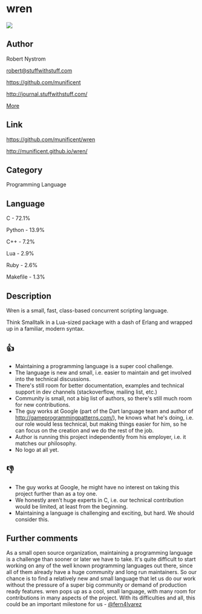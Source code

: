 wren
====
[![](https://img.shields.io/badge/oscillating-works-blue.svg?style=flat)](https://github.com/oscillatingworks/compass#phases)

Author
------
Robert Nystrom

robert@stuffwithstuff.com

https://github.com/munificent

http://journal.stuffwithstuff.com/

[More](https://github.com/munificent/wren/blob/master/AUTHORS)

Link
----
https://github.com/munificent/wren

http://munificent.github.io/wren/

Category
--------
Programming Language

Language
--------
C -  72.1%

Python - 13.9%

C++ - 7.2%

Lua - 2.9%

Ruby - 2.6%

Makefile - 1.3%

Description
-----------
Wren is a small, fast, class-based concurrent scripting language.

Think Smalltalk in a Lua-sized package with a dash of Erlang and wrapped
up in a familiar, modern syntax.

:thumbsup:
----------
- Maintaining a programming language is a super cool challenge.
- The language is new and small, i.e. easier to maintain and
  get involved into the technical discussions.
- There's still room for better documentation, examples and technical
  support in dev channels (stackoverflow, mailing list, etc.)
- Community is small, not a big list of authors, so there's still
  much room for new contributions.
- The guy works at Google (part of the Dart language team and 
  author of http://gameprogrammingpatterns.com/), he knows what
  he's doing, i.e. our role would less technical, but making things
  easier for him, so he can focus on the creation and we do the
  rest of the job.
- Author is running this project independently from his employer,
  i.e. it matches our philosophy.
- No logo at all yet.

:thumbsdown:
------------
- The guy works at Google, he might have no interest on taking
  this project further than as a toy one.
- We honestly aren't huge experts in C, i.e. our technical
  contribution would be limited, at least from the beginning.
- Maintaining a language is challenging and exciting, but hard.
  We should consider this.

Further comments
----------------
As a small open source organization, maintaining a programming language
is a challenge than sooner or later we have to take. It's quite
difficult to start working on any of the well known programming languages out
there, since all of them already have a huge community and long run maintainers.
So our chance is to find a relatively new and small language that let us
do our work without the pressure of a super big community or demand of
production ready features. wren pops up as a cool, small language, with
many room for contributions in many aspects of the project. With its difficulties
and all, this could be an important milestone for us -
[@fern4lvarez](https://github.com/fern4lvarez)
